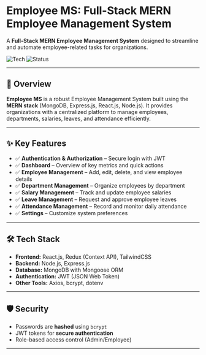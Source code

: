 # **Employee MS**: Full-Stack MERN Employee Management System

A **Full-Stack MERN Employee Management System** designed to streamline and automate employee-related tasks for organizations.

![Tech](https://img.shields.io/badge/stack-MERN-green.svg)
![Status](https://img.shields.io/badge/status-active-brightgreen.svg)

---

## **📌 Overview**

**Employee MS** is a robust Employee Management System built using the **MERN stack** (MongoDB, Express.js, React.js, Node.js).
It provides organizations with a centralized platform to manage employees, departments, salaries, leaves, and attendance efficiently.

---

## **✨ Key Features**

- ✅ **Authentication & Authorization** – Secure login with JWT
- ✅ **Dashboard** – Overview of key metrics and quick actions
- ✅ **Employee Management** – Add, edit, delete, and view employee details
- ✅ **Department Management** – Organize employees by department
- ✅ **Salary Management** – Track and update employee salaries
- ✅ **Leave Management** – Request and approve employee leaves
- ✅ **Attendance Management** – Record and monitor daily attendance
- ✅ **Settings** – Customize system preferences

---

## **🛠 Tech Stack**

- **Frontend:** React.js, Redux (Context API), TailwindCSS
- **Backend:** Node.js, Express.js
- **Database:** MongoDB with Mongoose ORM
- **Authentication:** JWT (JSON Web Token)
- **Other Tools:** Axios, bcrypt, dotenv

---

## **🛡 Security**

- Passwords are **hashed** using `bcrypt`
- JWT tokens for **secure authentication**
- Role-based access control (Admin/Employee)

---
